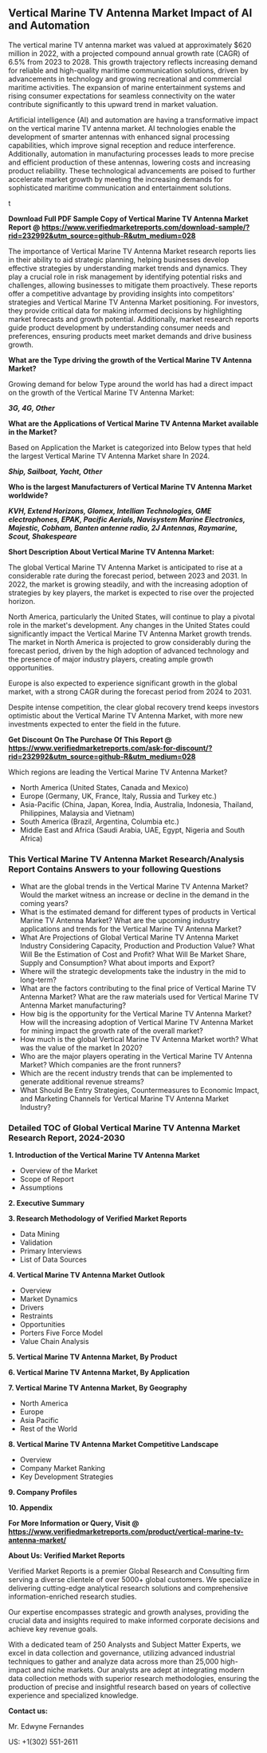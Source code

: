 <h2>Vertical Marine TV Antenna Market Impact of AI and Automation</h2><p>The vertical marine TV antenna market was valued at approximately $620 million in 2022, with a projected compound annual growth rate (CAGR) of 6.5% from 2023 to 2028. This growth trajectory reflects increasing demand for reliable and high-quality maritime communication solutions, driven by advancements in technology and growing recreational and commercial maritime activities. The expansion of marine entertainment systems and rising consumer expectations for seamless connectivity on the water contribute significantly to this upward trend in market valuation.</p><p>Artificial intelligence (AI) and automation are having a transformative impact on the vertical marine TV antenna market. AI technologies enable the development of smarter antennas with enhanced signal processing capabilities, which improve signal reception and reduce interference. Additionally, automation in manufacturing processes leads to more precise and efficient production of these antennas, lowering costs and increasing product reliability. These technological advancements are poised to further accelerate market growth by meeting the increasing demands for sophisticated maritime communication and entertainment solutions.</p>t</p><p id="" class=""><strong>Download Full PDF Sample Copy of Vertical Marine TV Antenna Market Report @ <a href="https://www.verifiedmarketreports.com/download-sample/?rid=232992&utm_source=github-R&utm_medium=028" target="_blank">https://www.verifiedmarketreports.com/download-sample/?rid=232992&utm_source=github-R&utm_medium=028</a></strong></p><p>The importance of&nbsp;Vertical Marine TV Antenna Market research reports lies in their ability to aid strategic planning, helping businesses develop effective strategies by understanding market trends and dynamics. They play a crucial role in risk management by identifying potential risks and challenges, allowing businesses to mitigate them proactively. These reports offer a competitive advantage by providing insights into competitors' strategies and Vertical Marine TV Antenna Market positioning. For investors, they provide critical data for making informed decisions by highlighting market forecasts and growth potential. Additionally, market research reports guide product development by understanding consumer needs and preferences, ensuring products meet market demands and drive business growth.</p><p><strong>What are the&nbsp;Type driving the growth of the Vertical Marine TV Antenna Market?</strong></p><p id="" class="">Growing demand for below Type around the world has had a direct impact on the growth of the Vertical Marine TV Antenna Market:</p><em><strong>3G, 4G, Other</strong></em></p><strong>What are the&nbsp;Applications&nbsp;of Vertical Marine TV Antenna Market available in the Market?</strong></p><p id="" class="">Based on Application the Market is categorized into Below types that held the largest Vertical Marine TV Antenna Market share In 2024.</p><em><strong>Ship, Sailboat, Yacht, Other</strong></em></p><strong>Who is the largest Manufacturers of Vertical Marine TV Antenna Market worldwide?</strong></p><p><em><strong>KVH, Extend Horizons, Glomex, Intellian Technologies, GME electrophones, EPAK, Pacific Aerials, Navisystem Marine Electronics, Majestic, Cobham, Banten antenne radio, 2J Antennas, Raymarine, Scout, Shakespeare</strong></em></p><p id="" class=""><strong>Short Description About Vertical Marine TV Antenna Market:</strong></p><p>The global Vertical Marine TV Antenna Market is anticipated to rise at a considerable rate during the forecast period, between 2023 and 2031. In 2022, the market is growing steadily, and with the increasing adoption of strategies by key players, the market is expected to rise over the projected horizon.</p><p>North America, particularly the United States, will continue to play a pivotal role in the market's development. Any changes in the United States could significantly impact the Vertical Marine TV Antenna Market growth trends. The market in North America is projected to grow considerably during the forecast period, driven by the high adoption of advanced technology and the presence of major industry players, creating ample growth opportunities.</p><p>Europe is also expected to experience significant growth in the global market, with a strong CAGR during the forecast period from 2024 to 2031.</p><p>Despite intense competition, the clear global recovery trend keeps investors optimistic about the Vertical Marine TV Antenna Market, with more new investments expected to enter the field in the future.</p><p id="" class=""><strong>Get Discount On The Purchase Of This Report @ <a href="https://www.verifiedmarketreports.com/ask-for-discount/?rid=232992&utm_source=github-R&utm_medium=028" target="_blank">https://www.verifiedmarketreports.com/ask-for-discount/?rid=232992&utm_source=github-R&utm_medium=028</a></strong></p>Which regions are leading the Vertical Marine TV Antenna Market?</p><ul><li>North America (United States, Canada and Mexico)</li><li>Europe (Germany, UK, France, Italy, Russia and Turkey etc.)</li><li>Asia-Pacific (China, Japan, Korea, India, Australia, Indonesia, Thailand, Philippines, Malaysia and Vietnam)</li><li>South America (Brazil, Argentina, Columbia etc.)</li><li>Middle East and Africa (Saudi Arabia, UAE, Egypt, Nigeria and South Africa)</li></ul><h3 id="" class="">This Vertical Marine TV Antenna Market Research/Analysis Report Contains Answers to your following Questions</h3><ul><li>What are the global trends in the Vertical Marine TV Antenna Market? Would the market witness an increase or decline in the demand in the coming years?</li><li>What is the estimated demand for different types of products in Vertical Marine TV Antenna Market? What are the upcoming industry applications and trends for the Vertical Marine TV Antenna Market?</li><li>What Are Projections of Global Vertical Marine TV Antenna Market Industry Considering Capacity, Production and Production Value? What Will Be the Estimation of Cost and Profit? What Will Be Market Share, Supply and Consumption? What about imports and Export?</li><li>Where will the strategic developments take the industry in the mid to long-term?</li><li>What are the factors contributing to the final price of Vertical Marine TV Antenna Market? What are the raw materials used for Vertical Marine TV Antenna Market manufacturing?</li><li>How big is the opportunity for the Vertical Marine TV Antenna Market? How will the increasing adoption of Vertical Marine TV Antenna Market for mining impact the growth rate of the overall market?</li><li>How much is the global Vertical Marine TV Antenna Market worth? What was the value of the market In 2020?</li><li>Who are the major players operating in the Vertical Marine TV Antenna Market? Which companies are the front runners?</li><li>Which are the recent industry trends that can be implemented to generate additional revenue streams?</li><li>What Should Be Entry Strategies, Countermeasures to Economic Impact, and Marketing Channels for Vertical Marine TV Antenna Market Industry?</li></ul><h3 id="" class="">Detailed TOC of Global Vertical Marine TV Antenna Market Research Report, 2024-2030</h3><p id="" class=""><strong>1. Introduction of the Vertical Marine TV Antenna Market</strong></p><ul><li>Overview of the Market</li><li>Scope of Report</li><li>Assumptions</li></ul><p id="" class=""><strong>2. Executive Summary</strong></p><p id="" class=""><strong>3. Research Methodology of Verified Market Reports</strong></p><ul><li>Data Mining</li><li>Validation</li><li>Primary Interviews</li><li>List of Data Sources</li></ul><p id="" class=""><strong>4. Vertical Marine TV Antenna Market Outlook</strong></p><ul><li>Overview</li><li>Market Dynamics</li><li>Drivers</li><li>Restraints</li><li>Opportunities</li><li>Porters Five Force Model</li><li>Value Chain Analysis</li></ul><p id="" class=""><strong>5. Vertical Marine TV Antenna Market, By Product</strong></p><p id="" class=""><strong>6. Vertical Marine TV Antenna Market, By Application</strong></p><p id="" class=""><strong>7. Vertical Marine TV Antenna Market, By Geography</strong></p><ul><li>North America</li><li>Europe</li><li>Asia Pacific</li><li>Rest of the World</li></ul><p id="" class=""><strong>8. Vertical Marine TV Antenna Market Competitive Landscape</strong></p><ul><li>Overview</li><li>Company Market Ranking</li><li>Key Development Strategies</li></ul><p id="" class=""><strong>9. Company Profiles</strong></p><p id="" class=""><strong>10. Appendix</strong></p><p id="" class=""><strong>For More Information or Query, Visit @ <a href="https://www.verifiedmarketreports.com/product/vertical-marine-tv-antenna-market/" target="_blank">https://www.verifiedmarketreports.com/product/vertical-marine-tv-antenna-market/</a></strong></p><p id="" class=""><strong>About Us: Verified Market Reports</strong></p><p id="" class="">Verified Market Reports is a premier Global Research and Consulting firm serving a diverse clientele of over 5000+ global customers. We specialize in delivering cutting-edge analytical research solutions and comprehensive information-enriched research studies.</p><p id="" class="">Our expertise encompasses strategic and growth analyses, providing the crucial data and insights required to make informed corporate decisions and achieve key revenue goals.</p><p id="" class="">With a dedicated team of 250 Analysts and Subject Matter Experts, we excel in data collection and governance, utilizing advanced industrial techniques to gather and analyze data across more than 25,000 high-impact and niche markets. Our analysts are adept at integrating modern data collection methods with superior research methodologies, ensuring the production of precise and insightful research based on years of collective experience and specialized knowledge.</p><p id="" class=""><strong>Contact us:</strong></p><p id="" class="">Mr. Edwyne Fernandes</p><p id="" class="">US: +1(302) 551-2611</p>